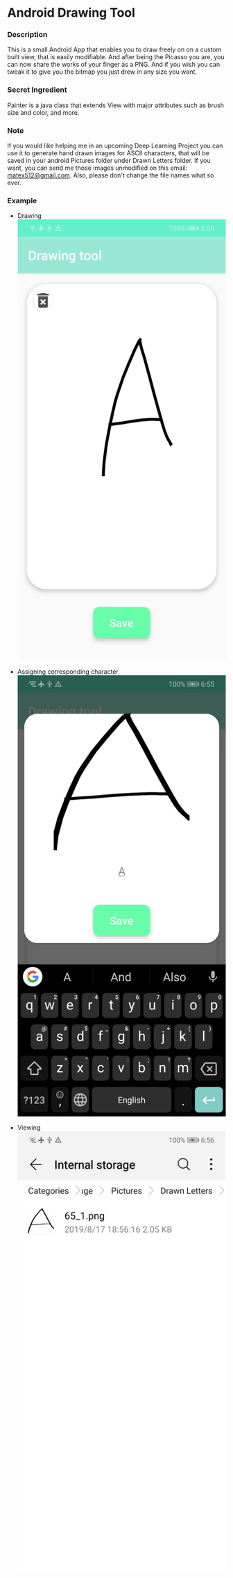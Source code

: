 # Android Drawing Tool
### Description
This is a small Android App that enables you to draw freely on on a custom built view, that is easily modifiable. 
And after being the Picasso you are, you can now share the works of your finger as a PNG. And if you wish you can tweak it to give you the bitmap you just drew in any size you want.

### Secret Ingredient
Painter is a java class that extends View with major attributes such as brush size and color, and more.

### Note
If you would like helping me in an upcoming Deep Learning Project you can use it to generate hand drawn images for ASCII characters, that will be saved in your android Pictures folder under Drawn Letters folder.
If you want, you can send me those images unmodified on this email: matex512@gmail.com. Also, please don't change the file names what so ever.

### Example
- Drawing
![](Images/Screenshot_20190817_185515_com.google.drawingtool.jpg)

- Assigning corresponding character
![](Images/Screenshot_20190817_185537_com.google.drawingtool.jpg)


- Viewing
![](Images/Screenshot_20190817_185630_com.huawei.hidisk.jpg)

